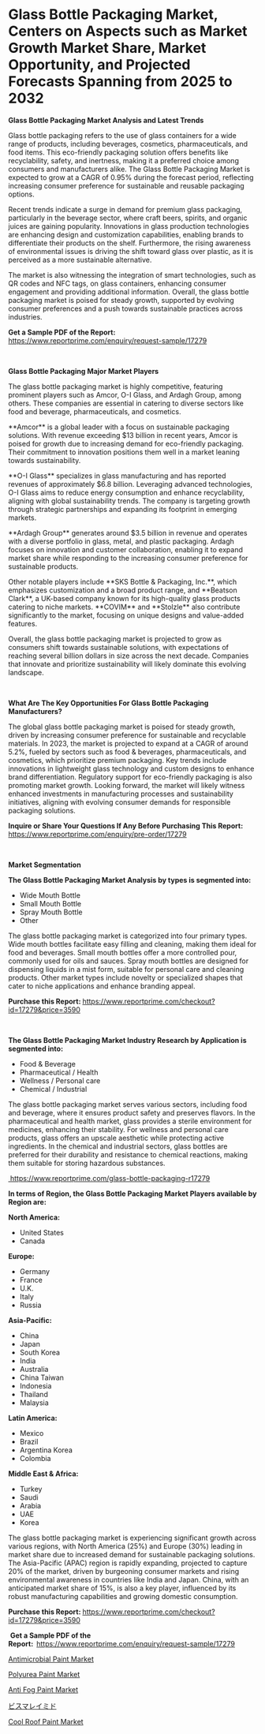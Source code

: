 <p><h1>Glass Bottle Packaging Market, Centers on Aspects such as Market Growth Market Share, Market Opportunity, and Projected Forecasts Spanning from 2025 to 2032</h1></p><p><strong>Glass Bottle Packaging Market Analysis and Latest Trends</strong></p>
<p><p>Glass bottle packaging refers to the use of glass containers for a wide range of products, including beverages, cosmetics, pharmaceuticals, and food items. This eco-friendly packaging solution offers benefits like recyclability, safety, and inertness, making it a preferred choice among consumers and manufacturers alike. The Glass Bottle Packaging Market is expected to grow at a CAGR of 0.95% during the forecast period, reflecting increasing consumer preference for sustainable and reusable packaging options.</p><p>Recent trends indicate a surge in demand for premium glass packaging, particularly in the beverage sector, where craft beers, spirits, and organic juices are gaining popularity. Innovations in glass production technologies are enhancing design and customization capabilities, enabling brands to differentiate their products on the shelf. Furthermore, the rising awareness of environmental issues is driving the shift toward glass over plastic, as it is perceived as a more sustainable alternative.</p><p>The market is also witnessing the integration of smart technologies, such as QR codes and NFC tags, on glass containers, enhancing consumer engagement and providing additional information. Overall, the glass bottle packaging market is poised for steady growth, supported by evolving consumer preferences and a push towards sustainable practices across industries.</p></p>
<p><strong>Get a Sample PDF of the Report:&nbsp;</strong> <a href="https://www.reportprime.com/enquiry/request-sample/17279?utm_campaign=48&utm_medium=2&utm_source=Github&utm_content=ia&utm_term=18032025&utm_id=glass-bottle-packaging">https://www.reportprime.com/enquiry/request-sample/17279</a></p>
<p>&nbsp;</p>
<p><strong>Glass Bottle Packaging Major Market Players</strong></p>
<p><p>The glass bottle packaging market is highly competitive, featuring prominent players such as Amcor, O-I Glass, and Ardagh Group, among others. These companies are essential in catering to diverse sectors like food and beverage, pharmaceuticals, and cosmetics.</p><p>**Amcor** is a global leader with a focus on sustainable packaging solutions. With revenue exceeding $13 billion in recent years, Amcor is poised for growth due to increasing demand for eco-friendly packaging. Their commitment to innovation positions them well in a market leaning towards sustainability.</p><p>**O-I Glass** specializes in glass manufacturing and has reported revenues of approximately $6.8 billion. Leveraging advanced technologies, O-I Glass aims to reduce energy consumption and enhance recyclability, aligning with global sustainability trends. The company is targeting growth through strategic partnerships and expanding its footprint in emerging markets.</p><p>**Ardagh Group** generates around $3.5 billion in revenue and operates with a diverse portfolio in glass, metal, and plastic packaging. Ardagh focuses on innovation and customer collaboration, enabling it to expand market share while responding to the increasing consumer preference for sustainable products.</p><p>Other notable players include **SKS Bottle & Packaging, Inc.**, which emphasizes customization and a broad product range, and **Beatson Clark**, a UK-based company known for its high-quality glass products catering to niche markets. **COVIM** and **Stolzle** also contribute significantly to the market, focusing on unique designs and value-added features.</p><p>Overall, the glass bottle packaging market is projected to grow as consumers shift towards sustainable solutions, with expectations of reaching several billion dollars in size across the next decade. Companies that innovate and prioritize sustainability will likely dominate this evolving landscape.</p></p>
<p>&nbsp;</p>
<p><strong>What Are The Key Opportunities For Glass Bottle Packaging Manufacturers?</strong></p>
<p><p>The global glass bottle packaging market is poised for steady growth, driven by increasing consumer preference for sustainable and recyclable materials. In 2023, the market is projected to expand at a CAGR of around 5.2%, fueled by sectors such as food & beverages, pharmaceuticals, and cosmetics, which prioritize premium packaging. Key trends include innovations in lightweight glass technology and custom designs to enhance brand differentiation. Regulatory support for eco-friendly packaging is also promoting market growth. Looking forward, the market will likely witness enhanced investments in manufacturing processes and sustainability initiatives, aligning with evolving consumer demands for responsible packaging solutions.</p></p>
<p><strong>Inquire or Share Your Questions If Any Before Purchasing This Report:</strong> <a href="https://www.reportprime.com/enquiry/pre-order/17279?utm_campaign=48&utm_medium=2&utm_source=Github&utm_content=ia&utm_term=18032025&utm_id=glass-bottle-packaging">https://www.reportprime.com/enquiry/pre-order/17279</a></p>
<p>&nbsp;</p>
<p><strong>Market Segmentation</strong></p>
<p><strong>The Glass Bottle Packaging Market Analysis by types is segmented into:</strong></p>
<p><ul><li>Wide Mouth Bottle</li><li>Small Mouth Bottle</li><li>Spray Mouth Bottle</li><li>Other</li></ul></p>
<p><p>The glass bottle packaging market is categorized into four primary types. Wide mouth bottles facilitate easy filling and cleaning, making them ideal for food and beverages. Small mouth bottles offer a more controlled pour, commonly used for oils and sauces. Spray mouth bottles are designed for dispensing liquids in a mist form, suitable for personal care and cleaning products. Other market types include novelty or specialized shapes that cater to niche applications and enhance branding appeal.</p></p>
<p><strong>Purchase this Report:&nbsp;</strong><a href="https://www.reportprime.com/checkout?id=17279&price=3590&utm_campaign=48&utm_medium=2&utm_source=Github&utm_content=ia&utm_term=18032025&utm_id=glass-bottle-packaging">https://www.reportprime.com/checkout?id=17279&price=3590</a></p>
<p>&nbsp;</p>
<p><strong>The Glass Bottle Packaging Market Industry Research by Application is segmented into:</strong></p>
<p><ul><li>Food & Beverage</li><li>Pharmaceutical / Health</li><li>Wellness / Personal care</li><li>Chemical / Industrial</li></ul></p>
<p><p>The glass bottle packaging market serves various sectors, including food and beverage, where it ensures product safety and preserves flavors. In the pharmaceutical and health market, glass provides a sterile environment for medicines, enhancing their stability. For wellness and personal care products, glass offers an upscale aesthetic while protecting active ingredients. In the chemical and industrial sectors, glass bottles are preferred for their durability and resistance to chemical reactions, making them suitable for storing hazardous substances.</p></p>
<p><a href="https://www.reportprime.com/glass-bottle-packaging-r17279?utm_campaign=48&utm_medium=2&utm_source=Github&utm_content=ia&utm_term=18032025&utm_id=glass-bottle-packaging">&nbsp;https://www.reportprime.com/glass-bottle-packaging-r17279</a></p>
<p><strong>In terms of Region, the Glass Bottle Packaging Market Players available by Region are:</strong></p>
<p>
    <p> <strong> North America: </strong>
        <ul>
            <li>United States</li>
            <li>Canada</li>
        </ul>
        </p> 
    <p> <strong> Europe: </strong>
        <ul>
            <li>Germany</li>
            <li>France</li>
            <li>U.K.</li>
            <li>Italy</li>
            <li>Russia</li>
        </ul>
        </p> 
    <p> <strong> Asia-Pacific: </strong>
        <ul>
            <li>China</li>
            <li>Japan</li>
            <li>South Korea</li>
            <li>India</li>
            <li>Australia</li>
            <li>China Taiwan</li>
            <li>Indonesia</li>
            <li>Thailand</li>
            <li>Malaysia</li>
        </ul>
        </p> 
    <p> <strong> Latin America: </strong>
        <ul>
            <li>Mexico</li>
            <li>Brazil</li>
            <li>Argentina Korea</li>
            <li>Colombia</li>
        </ul>
        </p> 
    <p> <strong> Middle East & Africa: </strong>
        <ul>
            <li>Turkey</li>
            <li>Saudi</li>
            <li>Arabia</li>
            <li>UAE</li>
            <li>Korea</li>
        </ul>
    </p>
    </p>
<p><p>The glass bottle packaging market is experiencing significant growth across various regions, with North America (25%) and Europe (30%) leading in market share due to increased demand for sustainable packaging solutions. The Asia-Pacific (APAC) region is rapidly expanding, projected to capture 20% of the market, driven by burgeoning consumer markets and rising environmental awareness in countries like India and Japan. China, with an anticipated market share of 15%, is also a key player, influenced by its robust manufacturing capabilities and growing domestic consumption.</p></p>
<p><strong>Purchase this Report: </strong><a href="https://www.reportprime.com/checkout?id=17279&price=3590&utm_campaign=48&utm_medium=2&utm_source=Github&utm_content=ia&utm_term=18032025&utm_id=glass-bottle-packaging">https://www.reportprime.com/checkout?id=17279&price=3590</a></p>
<p>&nbsp;<strong>Get a Sample PDF of the Report:&nbsp;&nbsp;</strong><a href="https://www.reportprime.com/enquiry/request-sample/17279?utm_campaign=48&utm_medium=2&utm_source=Github&utm_content=ia&utm_term=18032025&utm_id=glass-bottle-packaging">https://www.reportprime.com/enquiry/request-sample/17279</a></p>
<p><strong></strong></p>
<p><p><a href="https://github.com/zdybelzinn/Market-Research-Report-List-1/blob/main/antimicrobial-paint-market.md?utm_campaign=48&utm_medium=2&utm_source=Github&utm_content=ia&utm_term=18032025&utm_id=glass-bottle-packaging">Antimicrobial Paint Market</a></p><p><a href="https://github.com/frodanlert/Market-Research-Report-List-1/blob/main/polyurea-paint-market.md?utm_campaign=48&utm_medium=2&utm_source=Github&utm_content=ia&utm_term=18032025&utm_id=glass-bottle-packaging">Polyurea Paint Market</a></p><p><a href="https://github.com/tabormahay2f/Market-Research-Report-List-1/blob/main/anti-fog-paint-market.md?utm_campaign=48&utm_medium=2&utm_source=Github&utm_content=ia&utm_term=18032025&utm_id=glass-bottle-packaging">Anti Fog Paint Market</a></p><p><a href="https://github.com/lababdou/Market-Research-Report-List-7/blob/main/452023746873.md?utm_campaign=48&utm_medium=2&utm_source=Github&utm_content=ia&utm_term=18032025&utm_id=glass-bottle-packaging">ビスマレイミド</a></p><p><a href="https://github.com/ilanarohalgh/Market-Research-Report-List-1/blob/main/cool-roof-paint-market.md?utm_campaign=48&utm_medium=2&utm_source=Github&utm_content=ia&utm_term=18032025&utm_id=glass-bottle-packaging">Cool Roof Paint Market</a></p></p>